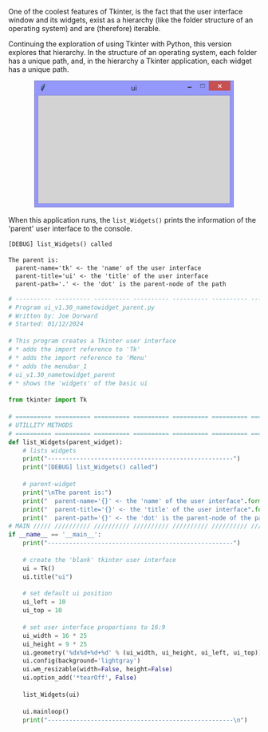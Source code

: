 One of the coolest features of Tkinter, is the fact that the user interface
window and its widgets, exist as a hierarchy (like the folder structure
of an operating system) and are (therefore) iterable.

Continuing the exploration of using Tkinter with Python, this version
explores that hierarchy. In the structure of an operating system,
each folder has a unique path, and, in the hierarchy a Tkinter
application, each widget has a unique path. 

<p align="center">
  <img width="400" alt="ui_v1.30_nametowidget_parent.py" src="illustrations/ui_v1.30_nametowidget_parent.png" />
</p>

When this application runs, the `list_Widgets()` prints the information
of the 'parent' user interface to the console.

```
[DEBUG] list_Widgets() called

The parent is:
  parent-name='tk' <- the 'name' of the user interface
  parent-title='ui' <- the 'title' of the user interface
  parent-path='.' <- the 'dot' is the parent-node of the path
```

```Python
# ---------- ---------- ---------- ---------- ---------- ---------- ---------- ----------
# Program ui_v1.30_nametowidget_parent.py
# Written by: Joe Dorward
# Started: 01/12/2024

# This program creates a Tkinter user interface
# * adds the import reference to 'Tk'
# * adds the import reference to 'Menu'
# * adds the menubar_1
# ui_v1.30_nametowidget_parent
# * shows the 'widgets' of the basic ui

from tkinter import Tk

# ========== ========== ========== ========== ========== ========== ========== ==========
# UTILLITY METHODS
# ========== ========== ========== ========== ========== ========== ========== ==========
def list_Widgets(parent_widget):
    # lists widgets
    print("----------------------------------------------------")
    print("[DEBUG] list_Widgets() called")

    # parent-widget
    print("\nThe parent is:")
    print("  parent-name='{}' <- the 'name' of the user interface".format(parent_widget.winfo_name()))
    print("  parent-title='{}' <- the 'title' of the user interface".format(parent_widget.title()))
    print("  parent-path='{}' <- the 'dot' is the parent-node of the path".format(parent_widget))
# MAIN ///// ////////// ////////// ////////// ////////// ////////// ////////// //////////
if __name__ == '__main__':        
    print("----------------------------------------------------")

    # create the 'blank' tkinter user interface
    ui = Tk()
    ui.title("ui")

    # set default ui position
    ui_left = 10
    ui_top = 10

    # set user interface proportions to 16:9
    ui_width = 16 * 25
    ui_height = 9 * 25
    ui.geometry('%dx%d+%d+%d' % (ui_width, ui_height, ui_left, ui_top))
    ui.config(background='lightgray')
    ui.wm_resizable(width=False, height=False)
    ui.option_add('*tearOff', False)

    list_Widgets(ui)

    ui.mainloop()
    print("----------------------------------------------------\n")
```
